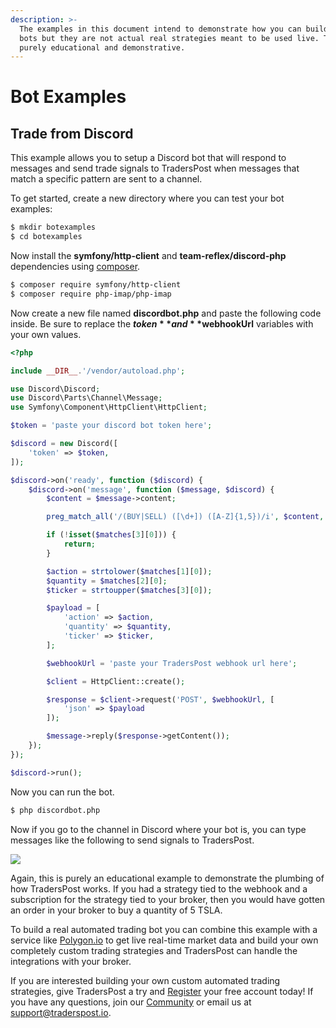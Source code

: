 ```yaml
---
description: >-
  The examples in this document intend to demonstrate how you can build trading
  bots but they are not actual real strategies meant to be used live. They are
  purely educational and demonstrative.
---
```


# Bot Examples

## Trade from Discord

This example allows you to setup a Discord bot that will respond to messages and send trade signals to TradersPost when messages that match a specific pattern are sent to a channel.

To get started, create a new directory where you can test your bot examples:

```bash
$ mkdir botexamples
$ cd botexamples
```

Now install the **symfony/http-client** and **team-reflex/discord-php** dependencies using [composer](https://getcomposer.org).

```bash
$ composer require symfony/http-client
$ composer require php-imap/php-imap
```

Now create a new file named **discordbot.php** and paste the following code inside. Be sure to replace the **$token** and **$webhookUrl** variables with your own values.

```php
<?php

include __DIR__.'/vendor/autoload.php';

use Discord\Discord;
use Discord\Parts\Channel\Message;
use Symfony\Component\HttpClient\HttpClient;

$token = 'paste your discord bot token here';

$discord = new Discord([
    'token' => $token,
]);

$discord->on('ready', function ($discord) {
    $discord->on('message', function ($message, $discord) {
        $content = $message->content;

        preg_match_all('/(BUY|SELL) ([\d+]) ([A-Z]{1,5})/i', $content, $matches);

        if (!isset($matches[3][0])) {
            return;
        }

        $action = strtolower($matches[1][0]);
        $quantity = $matches[2][0];
        $ticker = strtoupper($matches[3][0]);

        $payload = [
            'action' => $action,
            'quantity' => $quantity,
            'ticker' => $ticker,
        ];

        $webhookUrl = 'paste your TradersPost webhook url here';

        $client = HttpClient::create();

        $response = $client->request('POST', $webhookUrl, [
            'json' => $payload
        ]);

        $message->reply($response->getContent());
    });
});

$discord->run();
```

Now you can run the bot.

```bash
$ php discordbot.php
```

Now if you go to the channel in Discord where your bot is, you can type messages like the following to send signals to TradersPost.

![](https://traderspost.io/images/docs/bot-examples/discord-bot.png)

Again, this is purely an educational example to demonstrate the plumbing of how TradersPost works. If you had a strategy tied to the webhook and a subscription for the strategy tied to your broker, then you would have gotten an order in your broker to buy a quantity of 5 TSLA.

To build a real automated trading bot you can combine this example with a service like [Polygon.io](https://polygon.io) to get live real-time market data and build your own completely custom trading strategies and TradersPost can handle the integrations with your broker.

If you are interested building your own custom automated trading strategies, give TradersPost a try and [Register](https://traderspost.io/register) your free account today! If you have any questions, join our [Community](https://traderspost.io/community) or email us at [support@traderspost.io](mailto:support@traderspost.io).
